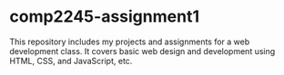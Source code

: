 # comp2245-assignment1
This repository includes my projects and assignments for a web development class. It covers basic web design and development using HTML, CSS, and JavaScript, etc.
